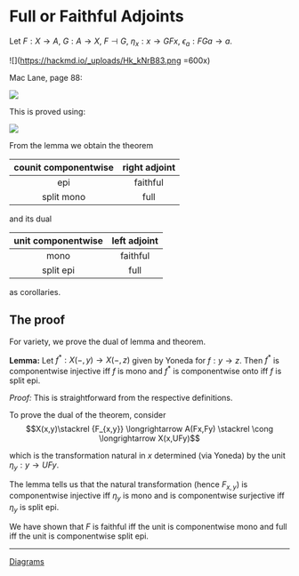 # Full or Faithful Adjoints

Let $F:X\to A$, $G:A\to X$, $F\dashv G$, $\eta_x:x\to GFx$, $\epsilon_a:FGa\to a$.

![](https://hackmd.io/_uploads/Hk_kNrB83.png =600x)


Mac Lane, page 88:

![](https://hackmd.io/_uploads/B1aZI1Sji.png)

This is proved using:

![](https://hackmd.io/_uploads/SJRXUJSos.png)

From the lemma we obtain the theorem

| counit componentwise | right adjoint|
|:---:|:---:|
|   epi |  faithful |
|  split mono | full |

and its dual

| unit componentwise| left adjoint|
|:---:|:---:|
|  mono | faithful |
| split epi | full |

as corollaries.

## The proof

For variety, we prove the dual of lemma and theorem.

**Lemma:** Let $f^\ast:X(-,y) \to X(-,z)$ given by Yoneda for $f:y\to z$. Then $f^\ast$ is componentwise injective iff $f$ is mono and $f^\ast$ is componentwise onto iff $f$ is split epi.

*Proof:* This is straightforward from the respective definitions.

To prove the dual of the theorem, consider
$$X(x,y)\stackrel {F_{x,y}} \longrightarrow 
A(Fx,Fy) \stackrel \cong \longrightarrow 
X(x,UFy)$$

which is the transformation natural in $x$ determined (via Yoneda) by the unit $\eta_y:y\to UFy$.

The lemma tells us that the natural transformation (hence $F_{x,y}$) is componentwise injective iff $\eta_y$ is mono and is componentwise surjective iff $\eta_y$ is split epi.

We have shown that $F$ is faithful iff the unit is componentwise mono and full iff the unit is componentwise split epi.

---

[Diagrams](https://q.uiver.app/#q=WzAsNixbMSwxLCJYIl0sWzMsMSwiQSJdLFswLDAsIngiXSxbMCwyLCJHRngiXSxbNCwwLCJGR2EiXSxbNCwyLCJhIl0sWzAsMSwiRiIsMCx7ImN1cnZlIjotMn1dLFsxLDAsIkciLDAseyJjdXJ2ZSI6LTJ9XSxbMCwxLCJcXGJvdCIsMSx7InN0eWxlIjp7ImJvZHkiOnsibmFtZSI6Im5vbmUifSwiaGVhZCI6eyJuYW1lIjoibm9uZSJ9fX1dLFsyLDMsIlxcZXRhX3giLDFdLFs0LDUsIlxcdmFyZXBzaWxvbl9hIiwxXV0=)




